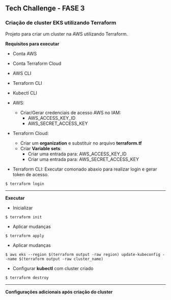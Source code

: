 ## Tech Challenge - FASE 3

### Criação de cluster EKS utilizando Terraform

Projeto para criar um cluster na AWS utilizando Terraform.

**Requisitos para executar**

- Conta AWS
- Conta Terraform Cloud
- AWS CLI
- Terraform CLI
- Kubectl CLI

- AWS:
    - Criar/Gerar credenciais de acesso AWS no IAM:
        - AWS_ACCESS_KEY_ID
        - AWS_SECRET_ACCESS_KEY
        


- Terraform Cloud:
    - Criar um **organization** e substituir no  arquivo **terraform.tf**
    - Criar **Variable sets**:
        - Criar uma entrada para: AWS_ACCESS_KEY_ID
        - Criar uma entrada para: AWS_SECRET_ACCESS_KEY


- Terraform CLI: Executar comonado abaxio para realizar login e gerar token de acesso.
```
$ terraform login
```
------------

**Executar**

- Inicializar
```
$ terraform init
```
- Aplicar mudanças
```
$ terraform apply
```
- Aplicar mudanças
```
$ aws eks --region $(terraform output -raw region) update-kubeconfig --name $(terraform output -raw cluster_name)
```
- Configurar **kubectl** com cluster criado 
```
$ terraform destroy
```

------------

**Configurações adicionais após criação do cluster**



